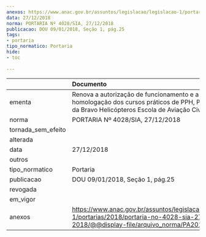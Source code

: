 ```yaml
---
anexos: https://www.anac.gov.br/assuntos/legislacao/legislacao-1/portarias/2018/portaria-no-4028-sia-27-12-2018/@@display-file/arquivo_norma/PA2018-4028.pdf
data: 27/12/2018
norma: PORTARIA Nº 4028/SIA, 27/12/2018
publicacao: DOU 09/01/2018, Seção 1, pág.25
tags:
- portaria
tipo_normatico: Portaria
hide: 
- toc 
 
---
```


|                    | Documento                                                                                                                                            |
|:-------------------|:-----------------------------------------------------------------------------------------------------------------------------------------------------|
| ementa             | Renova a autorização de funcionamento e a homologação dos cursos práticos de PPH, PCH e INVH da Bravo Helicópteros Escola de Aviação Civil Ltda.     |
| norma              | PORTARIA Nº 4028/SIA, 27/12/2018                                                                                                                     |
| tornada_sem_efeito |                                                                                                                                                      |
| alterada           |                                                                                                                                                      |
| data               | 27/12/2018                                                                                                                                           |
| outros             |                                                                                                                                                      |
| tipo_normatico     | Portaria                                                                                                                                             |
| publicacao         | DOU 09/01/2018, Seção 1, pág.25                                                                                                                      |
| revogada           |                                                                                                                                                      |
| em_vigor           |                                                                                                                                                      |
| anexos             | https://www.anac.gov.br/assuntos/legislacao/legislacao-1/portarias/2018/portaria-no-4028-sia-27-12-2018/@@display-file/arquivo_norma/PA2018-4028.pdf |